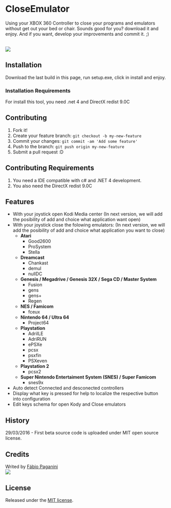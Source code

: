 # CloseEmulator

Using your XBOX 360 Controller to close your programs and emulators without get out your bed or chair. Sounds good for you? download it and enjoy. And if you want, develop your improvements and commit it. ;)

</br>
<img src='http://www.pgnsoft.com.br/images/CloseEmulatorPrint.png'/>

## Installation

Download the last build in this page, run setup.exe, click in install and enjoy.

### Installation Requirements

For install this tool, you need .net 4 and DirectX redist 9.0C

## Contributing

1. Fork it!
2. Create your feature branch: `git checkout -b my-new-feature`
3. Commit your changes: `git commit -am 'Add some feature'`
4. Push to the branch: `git push origin my-new-feature`
5. Submit a pull request :D

## Contributing Requirements

1. You need a IDE compatible with c# and .NET 4 development.
2. You also need the DirectX redist 9.0C

## Features
<ul>
<li>With your joystick open Kodi Media center  (In next version, we will add the posibility of add and choice what application want open)</li>
<li>
 With your joystick close the folowing emulators: (In next version, we will add the posibility of add and choice what application you want to close)
 <ul>
  <li>
    <b>Atari</b>
    <ul>
      <li>Good2600</li>
      <li>ProSystem</li>
      <li>Stella</li>
    </ul>
  </li>
  <li>
    <b>Dreamcast</b>
    <ul>
      <li>Chankast</li>
      <li>demul</li>
      <li>nullDC</li>
    </ul>
  </li>
  <li>
    <b>Genesis / Megadrive / Genesis 32X / Sega CD / Master System</b>
    <ul>
      <li>Fusion</li>
      <li>gens</li>
      <li>gens+</li>
      <li>Regen</li>
    </ul>
  </li>
  <li>
    <b>NES / Famicom</b>
    <ul>
      <li>fceux</li>
    </ul>
  </li>
  <li>
    <b>Nintendo 64 / Ultra 64</b>
    <ul>
      <li>Project64</li>
    </ul>
  </li>
   <li>
    <b>Playstation</b>
    <ul>
      <li>AdriILE</li>
      <li>AdriRUN</li>
      <li>ePSXe</li>
      <li>pcsx</li>
      <li>psxfin</li>
      <li>PSXeven</li>
    </ul>
  </li>
  <li>
    <b>Playstation 2</b>
    <ul>
      <li>pcsx2</li>
    </ul>
  </li>
  <li>
    <b>Super Nintendo Entertaiment System (SNES) / Super Famicom</b>
    <ul>
      <li>snes9x</li>
    </ul>
  </li>
 </ul>
</li>
<li>Auto detect Connected and desconected controllers</li>
<li>Display what key is pressed for help to localize the respective button into configuration</li>
<li>Edit keys schema for open Kody and Close emulators</li>
</ul>

## History

29/03/2016 - First beta source code is uploaded under MIT open source license.

## Credits
Writed by <a href="https://www.linkedin.com/in/fpaganini">Fábio Paganini
</br>
<img target='_fpaganini' src='http://www.pgnsoft.com.br/images/felix.gif' /></a>
## License

Released under the <a href="https://opensource.org/licenses/MIT">MIT license</a>.
